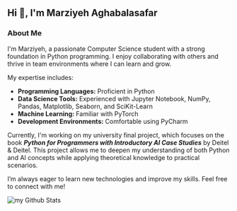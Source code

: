 ## Hi 👋, I'm Marziyeh Aghabalasafar

### About Me

I'm Marziyeh, a passionate Computer Science student with a strong foundation in Python programming. I enjoy collaborating with others and thrive in team environments where I can learn and grow.

My expertise includes:

- <b>Programming Languages:</b> Proficient in Python
- <b>Data Science Tools:</b> Experienced with Jupyter Notebook, NumPy, Pandas, Matplotlib, Seaborn, and SciKit-Learn
- <b>Machine Learning:</b> Familiar with PyTorch
- <b>Development Environments:</b> Comfortable using PyCharm

Currently, I'm working on my university final project, which focuses on the book <b>*Python for Programmers with Introductory AI Case Studies*</b> by Deitel & Deitel. This project allows me to deepen my understanding of both Python and AI concepts while applying theoretical knowledge to practical scenarios.

I’m always eager to learn new technologies and improve my skills. Feel free to connect with me!

<img align="center" src="https://github-readme-stats.vercel.app/api?username=MarziyehAghabalasafar&include_all_commits=true&count_private=true&show_icons=true&line_height=20&title_color=2B5BBD&icon_color=1124BB&text_color=A1A1A1&bg_color=0,000000,130F40" alt="my Github Stats"/>
